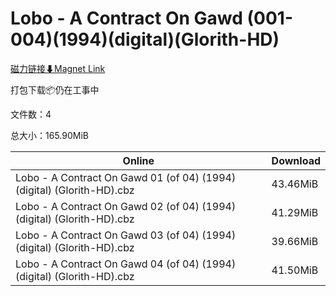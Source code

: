 # Lobo - A Contract On Gawd (001-004)(1994)(digital)(Glorith-HD)

[磁力链接⬇Magnet Link](magnet:?xt=urn:btih:cbce99c49a9301204598d16a749c1f1c5c040240&dn=Lobo%20-%20A%20Contract%20On%20Gawd%20%28001-004%29%281994%29%28digital%29%28Glorith-HD%29)

打包下载📦仍在工事中

文件数：4

总大小：165.90MiB

Online | Download
--- | ---
Lobo - A Contract On Gawd 01 (of 04) (1994) (digital) (Glorith-HD).cbz | 43.46MiB
Lobo - A Contract On Gawd 02 (of 04) (1994) (digital) (Glorith-HD).cbz | 41.29MiB
Lobo - A Contract On Gawd 03 (of 04) (1994) (digital) (Glorith-HD).cbz | 39.66MiB
Lobo - A Contract On Gawd 04 (of 04) (1994) (digital) (Glorith-HD).cbz | 41.50MiB